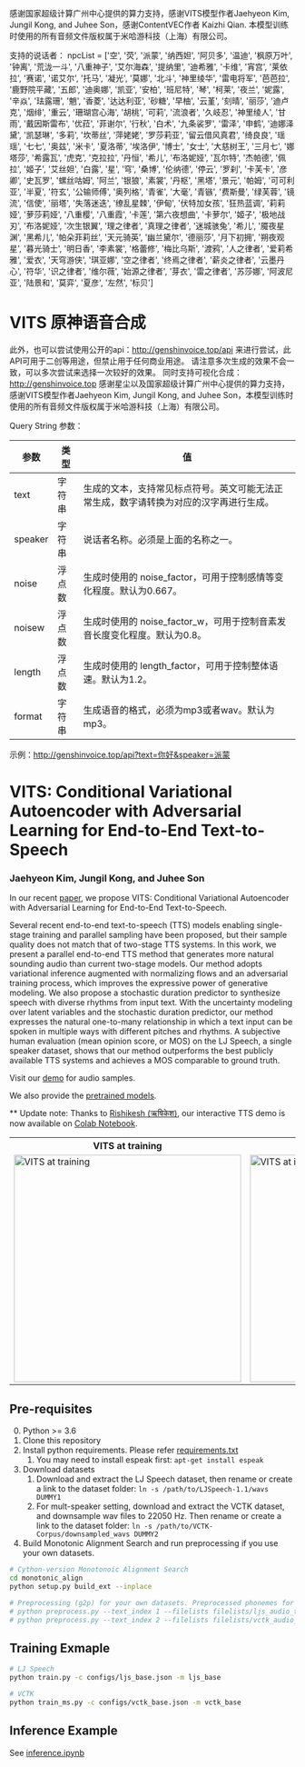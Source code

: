 感谢国家超级计算广州中心提供的算力支持，感谢VITS模型作者Jaehyeon Kim, Jungil Kong, and Juhee Son，感谢ContentVEC作者 Kaizhi Qian.
本模型训练时使用的所有音频文件版权属于米哈游科技（上海）有限公司。

支持的说话者：
npcList = ['空', '荧', '派蒙', '纳西妲', '阿贝多', '温迪', '枫原万叶', '钟离', '荒泷一斗', '八重神子', '艾尔海森', '提纳里', '迪希雅', '卡维', '宵宫', '莱依拉', '赛诺', '诺艾尔', '托马', '凝光', '莫娜', '北斗', '神里绫华', '雷电将军', '芭芭拉', '鹿野院平藏', '五郎', '迪奥娜', '凯亚', '安柏', '班尼特', '琴', '柯莱', '夜兰', '妮露', '辛焱', '珐露珊', '魈', '香菱', '达达利亚', '砂糖', '早柚', '云堇', '刻晴', '丽莎', '迪卢克', '烟绯', '重云', '珊瑚宫心海', '胡桃', '可莉', '流浪者', '久岐忍', '神里绫人', '甘雨', '戴因斯雷布', '优菈', '菲谢尔', '行秋', '白术', '九条裟罗', '雷泽', '申鹤', '迪娜泽黛', '凯瑟琳', '多莉', '坎蒂丝', '萍姥姥', '罗莎莉亚', '留云借风真君', '绮良良', '瑶瑶', '七七', '奥兹', '米卡', '夏洛蒂', '埃洛伊', '博士', '女士', '大慈树王', '三月七', '娜塔莎', '希露瓦', '虎克', '克拉拉', '丹恒', '希儿', '布洛妮娅', '瓦尔特', '杰帕德', '佩拉', '姬子', '艾丝妲', '白露', '星', '穹', '桑博', '伦纳德', '停云', '罗刹', '卡芙卡', '彦卿', '史瓦罗', '螺丝咕姆', '阿兰', '银狼', '素裳', '丹枢', '黑塔', '景元', '帕姆', '可可利亚', '半夏', '符玄', '公输师傅', '奥列格', '青雀', '大毫', '青镞', '费斯曼', '绿芙蓉', '镜流', '信使', '丽塔', '失落迷迭', '缭乱星棘', '伊甸', '伏特加女孩', '狂热蓝调', '莉莉娅', '萝莎莉娅', '八重樱', '八重霞', '卡莲', '第六夜想曲', '卡萝尔', '姬子', '极地战刃', '布洛妮娅', '次生银翼', '理之律者', '真理之律者', '迷城骇兔', '希儿', '魇夜星渊', '黑希儿', '帕朵菲莉丝', '天元骑英', '幽兰黛尔', '德丽莎', '月下初拥', '朔夜观星', '暮光骑士', '明日香', '李素裳', '格蕾修', '梅比乌斯', '渡鸦', '人之律者', '爱莉希雅', '爱衣', '天穹游侠', '琪亚娜', '空之律者', '终焉之律者', '薪炎之律者', '云墨丹心', '符华', '识之律者', '维尔薇', '始源之律者', '芽衣', '雷之律者', '苏莎娜', '阿波尼亚', '陆景和', '莫弈', '夏彦', '左然', '标贝']


# VITS 原神语音合成


此外，也可以尝试使用公开的api：http://genshinvoice.top/api 来进行尝试，此API可用于二创等用途，但禁止用于任何商业用途。
请注意多次生成的效果不会一致，可以多次尝试来选择一次较好的效果。
同时支持可视化合成：http://genshinvoice.top
感谢星尘以及国家超级计算广州中心提供的算力支持，感谢VITS模型作者Jaehyeon Kim, Jungil Kong, and Juhee Son，本模型训练时使用的所有音频文件版权属于米哈游科技（上海）有限公司。

Query String 参数：

| 参数 | 类型 | 值 |
| ------------- | ------------- | ------------  |
| text | 字符串 |  生成的文本，支持常见标点符号。英文可能无法正常生成，数字请转换为对应的汉字再进行生成。 |
| speaker | 字符串 |  说话者名称。必须是上面的名称之一。 |
| noise | 浮点数 |  生成时使用的 noise_factor，可用于控制感情等变化程度。默认为0.667。 |
| noisew | 浮点数 |  生成时使用的 noise_factor_w，可用于控制音素发音长度变化程度。默认为0.8。 |
| length | 浮点数 |  生成时使用的 length_factor，可用于控制整体语速。默认为1.2。 |
| format | 字符串 |  生成语音的格式，必须为mp3或者wav。默认为mp3。 |

示例：http://genshinvoice.top/api?text=你好&speaker=派蒙




# VITS: Conditional Variational Autoencoder with Adversarial Learning for End-to-End Text-to-Speech

### Jaehyeon Kim, Jungil Kong, and Juhee Son

In our recent [paper](https://arxiv.org/abs/2106.06103), we propose VITS: Conditional Variational Autoencoder with Adversarial Learning for End-to-End Text-to-Speech.

Several recent end-to-end text-to-speech (TTS) models enabling single-stage training and parallel sampling have been proposed, but their sample quality does not match that of two-stage TTS systems. In this work, we present a parallel end-to-end TTS method that generates more natural sounding audio than current two-stage models. Our method adopts variational inference augmented with normalizing flows and an adversarial training process, which improves the expressive power of generative modeling. We also propose a stochastic duration predictor to synthesize speech with diverse rhythms from input text. With the uncertainty modeling over latent variables and the stochastic duration predictor, our method expresses the natural one-to-many relationship in which a text input can be spoken in multiple ways with different pitches and rhythms. A subjective human evaluation (mean opinion score, or MOS) on the LJ Speech, a single speaker dataset, shows that our method outperforms the best publicly available TTS systems and achieves a MOS comparable to ground truth.

Visit our [demo](https://jaywalnut310.github.io/vits-demo/index.html) for audio samples.

We also provide the [pretrained models](https://drive.google.com/drive/folders/1ksarh-cJf3F5eKJjLVWY0X1j1qsQqiS2?usp=sharing).

** Update note: Thanks to [Rishikesh (ऋषिकेश)](https://github.com/jaywalnut310/vits/issues/1), our interactive TTS demo is now available on [Colab Notebook](https://colab.research.google.com/drive/1CO61pZizDj7en71NQG_aqqKdGaA_SaBf?usp=sharing).

<table style="width:100%">
  <tr>
    <th>VITS at training</th>
    <th>VITS at inference</th>
  </tr>
  <tr>
    <td><img src="resources/fig_1a.png" alt="VITS at training" height="400"></td>
    <td><img src="resources/fig_1b.png" alt="VITS at inference" height="400"></td>
  </tr>
</table>


## Pre-requisites
0. Python >= 3.6
0. Clone this repository
0. Install python requirements. Please refer [requirements.txt](requirements.txt)
    1. You may need to install espeak first: `apt-get install espeak`
0. Download datasets
    1. Download and extract the LJ Speech dataset, then rename or create a link to the dataset folder: `ln -s /path/to/LJSpeech-1.1/wavs DUMMY1`
    1. For mult-speaker setting, download and extract the VCTK dataset, and downsample wav files to 22050 Hz. Then rename or create a link to the dataset folder: `ln -s /path/to/VCTK-Corpus/downsampled_wavs DUMMY2`
0. Build Monotonic Alignment Search and run preprocessing if you use your own datasets.
```sh
# Cython-version Monotonoic Alignment Search
cd monotonic_align
python setup.py build_ext --inplace

# Preprocessing (g2p) for your own datasets. Preprocessed phonemes for LJ Speech and VCTK have been already provided.
# python preprocess.py --text_index 1 --filelists filelists/ljs_audio_text_train_filelist.txt filelists/ljs_audio_text_val_filelist.txt filelists/ljs_audio_text_test_filelist.txt 
# python preprocess.py --text_index 2 --filelists filelists/vctk_audio_sid_text_train_filelist.txt filelists/vctk_audio_sid_text_val_filelist.txt filelists/vctk_audio_sid_text_test_filelist.txt
```


## Training Exmaple
```sh
# LJ Speech
python train.py -c configs/ljs_base.json -m ljs_base

# VCTK
python train_ms.py -c configs/vctk_base.json -m vctk_base
```


## Inference Example
See [inference.ipynb](inference.ipynb)
